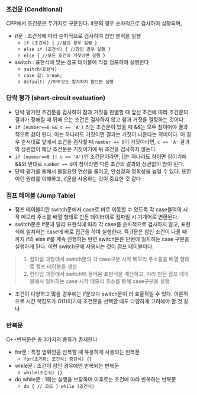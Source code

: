 ### 조건문 (Conditional)
 CPP에서 조건문은 두가지로 구분된다.
if문의 경우 순차적으로 검사하여 실행되며, 
- if문 : 조건식에 따라 순차적으로 검사하여 참인 블럭을 실행
  - `if (조건식) { //참인 경우 실행 }` 
  - `else if (조건식) { //참인 경우 실행 }`
  - `else { //모든 조건이 거짓이면 실행 }`
- switch : 표현식에 맞는 점프 테이블에 직접 점프하여 실행한다
  - `switch(표현식)`
  - `case 값: break;`
  - `default: //아무것도 일치하지 않으면 실행`


### 단락 평가 (short-circuit evaluation)
- 단락 평가란 조건문을 검사하여 참과 거짓을 판별할 때 앞선 조건에 따라 조건문의 결과가 정해질 때 뒤에 오는 조건은 검사하지 않고 참과 거짓을 결정하는 것이다.
- `if (number==0 && c == 'A')` 라는 조건문이 있을 때 &&는 모두 참이어야 결과적으로 참이 된다. 이는 하나라도 거짓이면 결과는 거짓이 나온다는 의미이다. 이 경우 순서대로 앞에서 조건을 검사할 때 `number == 0`이 거짓이라면, `c == 'A'` 결과와 상관없이 해당 조건문은 거짓이기에 뒤 조건을 검사하지 않는다.
- `if (number==0 || c == 'A')`인 조건문이라면, ||는 하나라도 참이면 참이기에 &&와 반대로 `number == 0`이 참이라면 다른 조건의 결과와 상관없이 참이 된다.
- 단락 평가를 통해서 불필요한 연산을 줄이고, 안성정과 정확성을 높일 수 있다. 또한 이런 원리를 이해하고, if문을 사용하는 것이 중요한 것 같다


### 점프 테이블 (Jump Table)
- 점프 테이블이란 switch문에서 case로 바로 이동할 수 있도록 각 case블럭의 시작 메모리 주소를 배열 형태로 만든 데이터이로 컴파일 시 기계어로 변환된다.
- switch문은 if문과 달리 표현식에 따라 각 case를 순차적으로 검사하지 않고, 표현식에 일치하는 case에 바로 접근을 하여 실행한다. 즉 if문은 참인 조건이 나올 때 까지 if와 else if를 계속 진행하는 반면 switch문은 단번에 일치하는 case 구분을 실행하게 된다. 이런 switch문에 사용되는 것이 점프 테이블이다.
>1. 컴파일 과정에서 switch문의 각 case구분 시작 메모리 주소들을 배열 형태로 점프 테이블을 생성
>2. 런타임 과정에서 switch에 들어온 표현식을 계산하고, 미리 만든 점프 테이블에서 일치하는 case 시작 메모리 주소를 통해 case구분을 실행
- 조건이 다양하고 많을 경우에는 if문보다 switch문이 더 효율적일 수 있다. 이론적으로 시간 복잡도가 $O(1)$이기에 조건문을 선택할 때도 다양하게 고려해야 할 것 같다


### 반복문
C++반복문은 총 3가지의 종류가 존재한다
- for문 : 특정 범위만큼 반복할 때 유용하게 사용되는 반복문
	- `for(초기화; 조건식; 증감식) {}`
- while문 : 조건이 참인 경우에만 반복되는 반복문
	- `while(조건식) {}`
- do while문 : 1회는 실행을 보장하며 이후로는 조건에 따라 반복하는 반복문
	- `do { // 코드 } while (조건식)`


